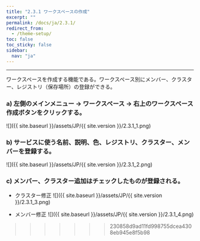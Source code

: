 ```yaml
---
title: "2.3.1 ワークスペースの作成"
excerpt: ""
permalink: /docs/ja/2.3.1/
redirect_from:
  - /theme-setup/
toc: false
toc_sticky: false
sidebar:
  nav: "ja"
---
```


---
ワークスペースを作成する機能である。ワークスペース別にメンバー、クラスター、レジストリ（保存場所）の登録ができる。

### a\) 左側のメインメニュー → ワークスペース → 右上のワークスペース作成ボタンをクリックする。
![]({{ site.baseurl }}/assets/JP/{{ site.version }}/2.3.1_1.png)

### b\) サービスに使う名前、説明、色、レジストリ、クラスター、メンバーを登録する。
![]({{ site.baseurl }}/assets/JP/{{ site.version }}/2.3.1_2.png)

### c\) メンバー、クラスター追加はチェックしたものが登録される。

* クラスター修正
![]({{ site.baseurl }}/assets/JP/{{ site.version }}/2.3.1_3.png)

* メンバー修正
![]({{ site.baseurl }}/assets/JP/{{ site.version }}/2.3.1_4.png)
>>>>>>> 230858d9ad11fd998755dcea4308eb945e8f5b98
